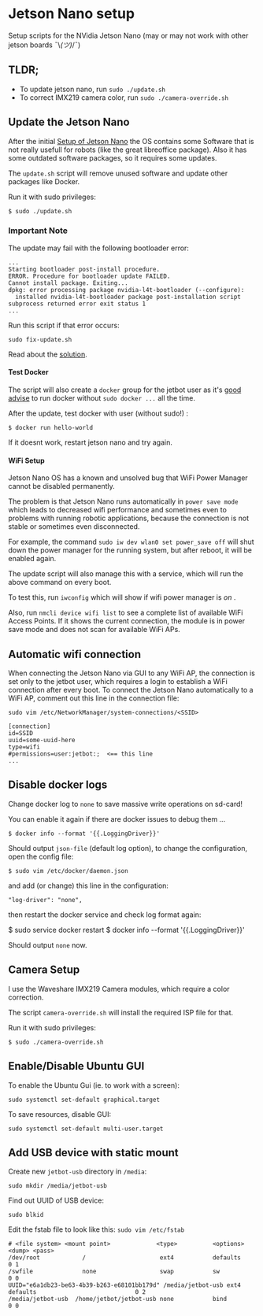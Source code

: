 # Jetson Nano setup

Setup scripts for the NVidia Jetson Nano (may or may not work with other jetson boards ¯\\_(ツ)_/¯)

## TLDR;

- To update jetson nano, run `sudo ./update.sh`
- To correct IMX219 camera color, run `sudo ./camera-override.sh`

## Update the Jetson Nano

After the initial [Setup of Jetson Nano](https://developer.nvidia.com/embedded/learn/get-started-jetson-nano-devkit#setup) the OS contains some Software that is not really usefull for robots (like the great libreoffice package). Also it has some outdated software packages, so it requires some updates.

The `update.sh` script will remove unused software and update other packages like Docker.

Run it with sudo privileges:

```
$ sudo ./update.sh
```

### Important Note

The update may fail with the following bootloader error:

```
...
Starting bootloader post-install procedure.
ERROR. Procedure for bootloader update FAILED.
Cannot install package. Exiting...
dpkg: error processing package nvidia-l4t-bootloader (--configure):
  installed nvidia-l4t-bootloader package post-installation script subprocess returned error exit status 1
...
```

Run this script if that error occurs:

```
sudo fix-update.sh
```

Read about the [solution](https://forums.developer.nvidia.com/t/solution-dpkg-error-processing-package-nvidia-l4t-bootloader-configure/208627).

#### Test Docker

The script will also create a `docker` group for the jetbot user as it's [good advise](https://docs.docker.com/engine/install/linux-postinstall/) to run docker without `sudo docker ...` all the time.

After the update, test docker with user (without sudo!) :

`$ docker run hello-world`

If it doesnt work, restart jetson nano and try again.

#### WiFi Setup

Jetson Nano OS has a known and unsolved bug that WiFi Power Manager cannot be disabled permanently.

The problem is that Jetson Nano runs automatically in `power save mode` which leads to decreased wifi performance and sometimes even to problems with running robotic applications, because the connection is not stable or sometimes even disconnected.

For example, the command `sudo iw dev wlan0 set power_save off` will shut down the power manager for the running system, but after reboot, it will be enabled again.

The update script will also manage this with a service, which will run the above command on every boot.

To test this, run `iwconfig` which will show if wifi power manager is _on_ .

Also, run `nmcli device wifi list` to see a complete list of available WiFi Access Points. If it shows the current connection, the module is in power save mode and does not scan for available WiFi APs.

## Automatic wifi connection

When connecting the Jetson Nano via GUI to any WiFi AP, the connection is set only to the jetbot user, which requires a login to establish a WiFi connection after every boot. To connect the Jetson Nano automatically to a WiFi AP, comment out this line in the connection file:

`sudo vim /etc/NetworkManager/system-connections/<SSID>`

```
[connection]
id=SSID
uuid=some-uuid-here
type=wifi
#permissions=user:jetbot:;  <== this line
...
```

## Disable docker logs

Change docker log to `none` to save massive write operations on sd-card!

You can enable it again if there are docker issues to debug them ...

`$ docker info --format '{{.LoggingDriver}}'`

Should output `json-file` (default log option), to change the configuration, open the config file:

`$ sudo vim /etc/docker/daemon.json`

and add (or change) this line in the configuration:

`"log-driver": "none",`

then restart the docker service and check log format again:

$ sudo service docker restart
$ docker info --format '{{.LoggingDriver}}'

Should output `none` now.

## Camera Setup

I use the Waveshare IMX219 Camera modules, which require a color correction.

The script `camera-override.sh` will install the required ISP file for that.

Run it with sudo privileges:

```
$ sudo ./camera-override.sh
```

## Enable/Disable Ubuntu GUI

To enable the Ubuntu Gui (ie. to work with a screen):

```
sudo systemctl set-default graphical.target
```

To save resources, disable GUI:

```
sudo systemctl set-default multi-user.target
```

## Add USB device with static mount

Create new `jetbot-usb` directory in `/media`:

```
sudo mkdir /media/jetbot-usb
```

Find out UUID of USB device:

```
sudo blkid
```

Edit the fstab file to look like this: `sudo vim /etc/fstab`

```
# <file system> <mount point>             <type>          <options>                               <dump> <pass>
/dev/root            /                     ext4           defaults                                     0 1
/swfile              none                  swap           sw                                           0 0
UUID="e6a1db23-be63-4b39-b263-e68101bb179d" /media/jetbot-usb ext4 defaults                            0 2
/media/jetbot-usb  /home/jetbot/jetbot-usb none           bind                                         0 0
```
